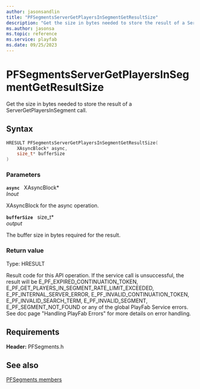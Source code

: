 ```yaml
---
author: jasonsandlin
title: "PFSegmentsServerGetPlayersInSegmentGetResultSize"
description: "Get the size in bytes needed to store the result of a ServerGetPlayersInSegment call."
ms.author: jasonsa
ms.topic: reference
ms.service: playfab
ms.date: 09/25/2023
---
```


# PFSegmentsServerGetPlayersInSegmentGetResultSize  

Get the size in bytes needed to store the result of a ServerGetPlayersInSegment call.  

## Syntax  
  
```cpp
HRESULT PFSegmentsServerGetPlayersInSegmentGetResultSize(  
    XAsyncBlock* async,  
    size_t* bufferSize  
)  
```  
  
### Parameters  
  
**`async`** &nbsp; XAsyncBlock*  
*_Inout_*  
  
XAsyncBlock for the async operation.  
  
**`bufferSize`** &nbsp; size_t*  
*output*  
  
The buffer size in bytes required for the result.  
  
  
### Return value
Type: HRESULT
  
Result code for this API operation. If the service call is unsuccessful, the result will be E_PF_EXPIRED_CONTINUATION_TOKEN, E_PF_GET_PLAYERS_IN_SEGMENT_RATE_LIMIT_EXCEEDED, E_PF_INTERNAL_SERVER_ERROR, E_PF_INVALID_CONTINUATION_TOKEN, E_PF_INVALID_SEARCH_TERM, E_PF_INVALID_SEGMENT, E_PF_SEGMENT_NOT_FOUND or any of the global PlayFab Service errors. See doc page "Handling PlayFab Errors" for more details on error handling.
  
  
## Requirements  
  
**Header:** PFSegments.h
  
## See also  
[PFSegments members](../pfsegments_members.md)  

  
  
